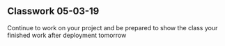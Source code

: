 ## Classwork 05-03-19

Continue to work on your project and be prepared to show the class your finished work after deployment tomorrow